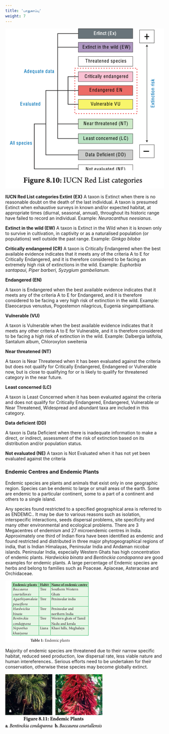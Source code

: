 ```yaml
---
title: 'பாதுகாப்பு'
weight: 7
---
```


 


![Figure 8.9: Flow chart on biodiversity conservation](8.9.png "")

**IUCN Red List categories Extint (EX)** A taxon is Extinct when there is no reasonable doubt on the death of the last individual. A taxon is presumed Extinct when exhaustive surveys in known and/or expected habitat, at appropriate times (diurnal, seasonal, annual), throughout its historic range have failed to record an individual. Example: _Neuracanthus neesianus_.

**Extinct in the wild (EW)** A taxon is Extinct in the Wild when it is known only to survive in cultivation, in captivity or as a naturalised population (or populations) well outside the past range. Example: _Ginkgo biloba_

**Critically endangered (CR)** A taxon is Critically Endangered when the best available evidence indicates that it meets any of the criteria A to E for Critically Endangered, and it is therefore considered to be facing an extremely high risk of extinctions in the wild. Example: _Euphorbia santapaui, Piper barberi, Syzygium gambelianum._

**Endangered (EN)**

A taxon is Endangered when the best available evidence indicates that it meets any of the criteria A to E for Endangered, and it is therefore considered to be facing a very high risk of extinction in the wild. Example: Elaeocarpus venustus, Pogostemon nilagricus, Eugenia singampattiana.

**Vulnerable (VU)**

A taxon is Vulnerable when the best available evidence indicates that it meets any other criteria A to E for Vulnerable, and it is therefore considered to be facing a high risk of extinction in the wild. Example: Dalbergia latifolia, Santalum album, Chloroxylon sweitenia

**Near threatened (NT)**

A taxon is Near Threatened when it has been
evaluated against the criteria but does not
qualify for Critically Endangered, Endangered
or Vulnerable now, but is close to qualifying for
or is likely to qualify for threatened category in
the near future.

**Least concerned (LC)**

A taxon is Least Concerned when it has been
evaluated against the criteria and does not
qualify for Critically Endangered, Endangered,
Vulnerable or Near Threatened, Widespread
and abundant taxa are included in this category.

**Data deficient (DD)**

A taxon is Data Deficient when there is inadequate
information to make a direct, or indirect,
assessment of the risk of extinction based on its
distribution and/or population status.

**Not evaluated (NE)**
A taxon is Not Evaluated when it has not yet
been evaluated against the criteria


### Endemic Centres and Endemic Plants
 Endemic species are plants and animals that exist only in one geographic region. Species can be endemic to large or small areas of the earth. Some are endemic to a particular continent, some to a part of a continent and others to a single island.

Any species found restricted to a specified geographical area is referred to as ENDEMIC.. It may be due to various reasons such as isolation, interspecific interactions, seeds dispersal problems, site specificity and many other environmental and ecological problems. There are 3 Megacentres of endemism and 27 microendemic centres in India. Approximately one third of Indian flora have been identified as endemic and found restricted and distributed in three major phytogeographical regions of india, that is Indian Himalayas, Peninsular India and Andaman nicobar islands. Peninsular India, especially Western Ghats has high concentration of endemic plants. _Hardwickia_ _binata_ and _Bentinckia condapanna_ are good examples for endemic plants. A large percentage of Endemic species are herbs and belong to families such as Poaceae. Apiaceae, Asteraceae and Orchidaceae. 

![Table 1 : Endemic plants](8.19.png "")

Majority of endemic species are threatened due to their narrow specific habitat, reduced seed production, low dispersal rate, less viable nature and human intereferences.. Serious efforts need to be undertaken for their conservation, otherwise these species may become globally extinct.

![Table 1 : Endemic plants](8.10.png "")

